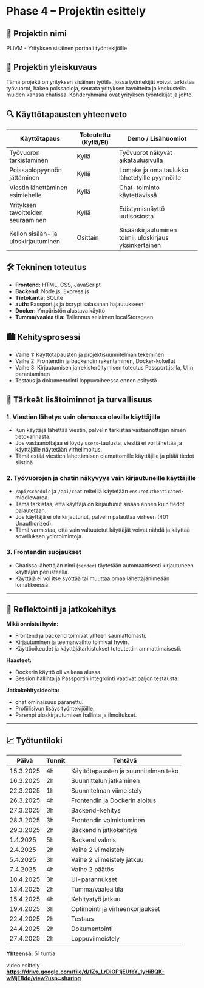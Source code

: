 # Phase 4 – Projektin esittely

## 🔖 Projektin nimi

PLIVM - Yrityksen sisäinen portaali työntekijöille

## 📄 Projektin yleiskuvaus

Tämä projekti on yrityksen sisäinen työtila, jossa työntekijät voivat tarkistaa työvuorot, hakea poissaoloja, seurata yrityksen tavoitteita ja keskustella muiden kanssa chatissa. Kohderyhmänä ovat yrityksen työntekijät ja johto.

## 🔍 Käyttötapausten yhteenveto

| Käyttötapaus                        | Toteutettu (Kyllä/Ei) | Demo / Lisähuomiot                                     |
| ----------------------------------- | --------------------- | ------------------------------------------------------ |
| Työvuoron tarkistaminen             | Kyllä                 | Työvuorot näkyvät aikataulusivulla                     |
| Poissaolopyynnön jättäminen         | Kyllä                 | Lomake ja oma taulukko lähetetyille pyynnöille         |
| Viestin lähettäminen esimiehelle    | Kyllä                 | Chat-toiminto käytettävissä                            |
| Yrityksen tavoitteiden seuraaminen  | Kyllä                 | Edistymisnäyttö uutisosiosta                           |
| Kellon sisään- ja uloskirjautuminen | Osittain              | Sisäänkirjautuminen toimii, uloskirjaus yksinkertainen |

## 🛠️ Tekninen toteutus

- **Frontend:** HTML, CSS, JavaScript
- **Backend:** Node.js, Express.js
- **Tietokanta:** SQLite
- **auth:** Passport.js ja bcrypt salasanan hajautukseen
- **Docker:** Ympäristön alustava käyttö
- **Tumma/vaalea tila:** Tallennus selaimen localStorageen

## 🏙️ Kehitysprosessi

- Vaihe 1: Käyttötapausten ja projektisuunnitelman tekeminen
- Vaihe 2: Frontendin ja backendin rakentaminen, Docker-kokeilut
- Vaihe 3: Kirjautumisen ja rekisteröitymisen toteutus Passport.js:lla, UI:n parantaminen
- Testaus ja dokumentointi loppuvaiheessa ennen esitystä

## 🧠 Tärkeät lisätoiminnot ja turvallisuus

### 1. Viestien lähetys vain olemassa oleville käyttäjille
- Kun käyttäjä lähettää viestin, palvelin tarkistaa vastaanottajan nimen tietokannasta.
- Jos vastaanottajaa ei löydy `users`-taulusta, viestiä ei voi lähettää ja käyttäjälle näytetään virheilmoitus.
- Tämä estää viestien lähettämisen olemattomille käyttäjille ja pitää tiedot siistinä.

### 2. Työvuorojen ja chatin näkyvyys vain kirjautuneille käyttäjille
- `/api/schedule` ja `/api/chat` reiteillä käytetään `ensureAuthenticated`-middlewarea.
- Tämä tarkistaa, että käyttäjä on kirjautunut sisään ennen kuin tiedot palautetaan.
- Jos käyttäjä ei ole kirjautunut, palvelin palauttaa virheen (401 Unauthorized).
- Tämä varmistaa, että vain valtuutetut käyttäjät voivat nähdä ja käyttää sovelluksen ydintoimintoja.

### 3. Frontendin suojaukset
- Chatissa lähettäjän nimi (`sender`) täytetään automaattisesti kirjautuneen käyttäjän perusteella.
- Käyttäjä ei voi itse syöttää tai muuttaa omaa lähettäjänimeään lomakkeessa.

---

## 🌟 Reflektointi ja jatkokehitys

**Mikä onnistui hyvin:**

- Frontend ja backend toimivat yhteen saumattomasti.
- Kirjautuminen ja teemanvaihto toimivat hyvin.
- Käyttöoikeudet ja käyttäjätarkistukset toteutettiin ammattimaisesti.

**Haasteet:**

- Dockerin käyttö oli vaikeaa alussa.
- Session hallinta ja Passportin integrointi vaativat paljon testausta.

**Jatkokehitysideoita:**

- chat ominaisuus paranettu.
- Profiilisivun lisäys työntekijöille.
- Parempi uloskirjautumisen hallinta ja ilmoitukset.

---

## 📈 Työtuntiloki

| Päivä     | Tunnit | Tehtävä                              |
| --------- | ------ | ------------------------------------ |
| 15.3.2025 | 4h     | Käyttötapausten ja suunnitelman teko |
| 16.3.2025 | 2h     | Suunnittelun jatkaminen              |
| 22.3.2025 | 1h     | Suunnitelman viimeistely             |
| 26.3.2025 | 4h     | Frontendin ja Dockerin aloitus       |
| 27.3.2025 | 3h     | Backend-kehitys                      |
| 28.3.2025 | 3h     | Frontendin valmistuminen             |
| 29.3.2025 | 2h     | Backendin jatkokehitys               |
| 1.4.2025  | 5h     | Backend valmis                       |
| 2.4.2025  | 2h     | Vaihe 2 viimeistely                  |
| 5.4.2025  | 3h     | Vaihe 2 viimeistely jatkuu           |
| 7.4.2025  | 4h     | Vaihe 2 päätös                       |
| 10.4.2025 | 3h     | UI-parannukset                       |
| 13.4.2025 | 2h     | Tumma/vaalea tila                    |
| 15.4.2025 | 4h     | Kehitystyö jatkuu                    |
| 19.4.2025 | 3h     | Optimointi ja virheenkorjaukset      |
| 22.4.2025 | 2h     | Testaus                              |
| 24.4.2025 | 2h     | Dokumentointi                        |
| 27.4.2025 | 2h     | Loppuviimeistely                     |

**Yhteensä:** 51 tuntia

video esittely 
**https://drive.google.com/file/d/1Zs_LrDiOF1jEUfeY_1yHiBQK-wMjE8dq/view?usp=sharing**
